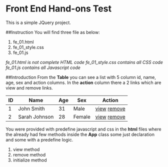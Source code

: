 # Front End Hand-ons Test

This is a simple JQuery project. 

##Instruction
You will find three file as below:

1. fe_01.html
2. fe_01_style.css
3. fe_01.js

*fe_01.html is not complete HTML code*
*fe_01_style.css contains all CSS code*
*fe_01.js contains all Javascript code*

##Introduction
From the **Table** you can see a list with 5 column id, name, age, sex and action columns.
In the **action** column there a 2 links which are view and remove links.

|ID |Name |Age |Sex |Action |
|-------|-------|-------|-------|-------|
|1 |John Smith |31 |Male |[view](view) [remove](remove) |
|2 |Sarah Johnson |28 |Female |[view](view) [remove](remove) |

You were provided with predefine javascript and css in the **html** files where the already had few methods
inside the **App** class some just declaration and some with a predefine logic.

1. view method
2. remove method
3. initialize method

